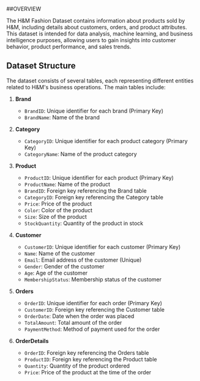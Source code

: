 ##OVERVIEW 

The H&M Fashion Dataset contains information about products sold by H&M, including details about customers, orders, and product attributes. This dataset is intended for data analysis, machine learning, and business intelligence purposes, allowing users to gain insights into customer behavior, product performance, and sales trends.

## Dataset Structure

The dataset consists of several tables, each representing different entities related to H&M's business operations. The main tables include:

1. **Brand**
   - `BrandID`: Unique identifier for each brand (Primary Key)
   - `BrandName`: Name of the brand

2. **Category**
   - `CategoryID`: Unique identifier for each product category (Primary Key)
   - `CategoryName`: Name of the product category

3. **Product**
   - `ProductID`: Unique identifier for each product (Primary Key)
   - `ProductName`: Name of the product
   - `BrandID`: Foreign key referencing the Brand table
   - `CategoryID`: Foreign key referencing the Category table
   - `Price`: Price of the product
   - `Color`: Color of the product
   - `Size`: Size of the product
   - `StockQuantity`: Quantity of the product in stock

4. **Customer**
   - `CustomerID`: Unique identifier for each customer (Primary Key)
   - `Name`: Name of the customer
   - `Email`: Email address of the customer (Unique)
   - `Gender`: Gender of the customer
   - `Age`: Age of the customer
   - `MembershipStatus`: Membership status of the customer

5. **Orders**
   - `OrderID`: Unique identifier for each order (Primary Key)
   - `CustomerID`: Foreign key referencing the Customer table
   - `OrderDate`: Date when the order was placed
   - `TotalAmount`: Total amount of the order
   - `PaymentMethod`: Method of payment used for the order

6. **OrderDetails**
   - `OrderID`: Foreign key referencing the Orders table
   - `ProductID`: Foreign key referencing the Product table
   - `Quantity`: Quantity of the product ordered
   - `Price`: Price of the product at the time of the order

